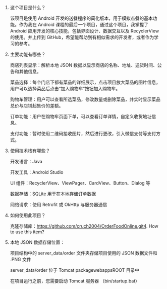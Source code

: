 1. 这个项目是什么？

    该项目是使用 Android 开发的送餐程序的简化版本，用于模拟点餐的基本功能。作为我在 Android 课程的最后一个项目，通过这个项目，我掌握了 Android 应用开发的核心技能，包括界面设计、数据交互以及 RecyclerView 的使用。并上传到 GitHub，希望能帮助到有相似需求的开发者，或者作为学习的参考。

2. 主要功能有哪些？
   
    商店列表显示：解析本地 JSON 数据以显示商店的名称、地址、送货时间、公告和其他信息。
   
    菜品选择：每个门店下都有菜品的详细展示，点击项目放大菜品的图片信息，用户可以选择菜品后点击“加入购物车”按钮加入购物车。
   
    购物车管理：用户可以查看所选菜品，修改数量或删除菜品，并实时显示菜品总价与店铺起售价的差额。
   
    订单功能：用户在购物车页面下单，可以查看订单详情，自定义收货地址信息。
   
    支付功能：暂时使用二维码接收图片，然后进行更改，引入微信支付等支付方式。


3. 使用技术栈有哪些？

    开发语言：Java

    开发工具：Android Studio

    UI 组件：RecyclerView、ViewPager、CardView、Button、Dialog 等

    数据存储：SQLite 用于在本地存储订单数据

    网络请求：使用 Retrofit 或 OkHttp 与服务器通信
   
4. 如何使用此项目？

   克隆存储库：https://github.com/cruch2004/OrderFoodOnline.git4. How to use this item?

5. 本地 JSON 数据存储位置：

    项目结构中的 server_data/order 文件夹存储项目使用的 JSON 数据文件和 .PNG 文件

    server_data/order 位于 Tomcat packagewebappsROOT 目录中

    在项目运行之前，您需要启动 Tomcat 服务器 （bin/startup.bat）

